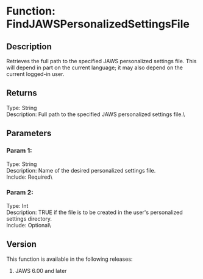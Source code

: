 # Function: FindJAWSPersonalizedSettingsFile

## Description

Retrieves the full path to the specified JAWS personalized settings
file. This will depend in part on the current language; it may also
depend on the current logged-in user.

## Returns

Type: String\
Description: Full path to the specified JAWS personalized settings
file.\

## Parameters

### Param 1:

Type: String\
Description: Name of the desired personalized settings file.\
Include: Required\

### Param 2:

Type: Int\
Description: TRUE if the file is to be created in the user\'s
personalized settings directory.\
Include: Optional\

## Version

This function is available in the following releases:

1.  JAWS 6.00 and later
